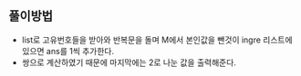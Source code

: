 ## 풀이방법

- list로 고유번호들을 받아와 반복문을 돌며 M에서 본인값을 뺀것이 ingre 리스트에 있으면 ans를 1씩 추가한다.
- 쌍으로 계산하였기 때문에 마지막에는 2로 나눈 값을 출력해준다.